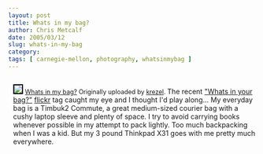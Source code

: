 ```yaml
---
layout: post
title: Whats in my bag?
author: Chris Metcalf
date: 2005/03/12
slug: whats-in-my-bag
category: 
tags: [ carnegie-mellon, photography, whatsinmybag ]
---
```


<p style="float: right; margin-left: 10px; margin-bottom: 10px">  <a href="http://www.flickr.com/photos/chrismetcalf/6372030/" title="photo sharing"><img src="http://photos8.flickr.com/6372030_b8a8c3ad69_m.jpg" style="border: 2px solid #000000" /></a>
<span style="font-size: 0.9em; margin-top: 0px">
<a href="http://www.flickr.com/photos/chrismetcalf/6372030/">Whats in my bag?</a>
Originally uploaded by <a href="http://www.flickr.com/people/chrismetcalf/">krezel</a>.
</span>
The recent <a href="http://www.flickr.com/photos/tags/whatsinyourbag/">"Whats in your bag?"</a> <a href="http://www.flickr.com">flickr</a> tag caught my eye and I thought I'd play along...
My everyday bag is a Timbuk2 Commute, a great medium-sized courier bag with a cushy laptop sleeve and plenty of space. I try to avoid carrying books whenever possible in my attempt to pack lightly. Too much backpacking when I was a kid. But my 3 pound Thinkpad X31 goes with me pretty much everywhere.
<br clear="all" />
